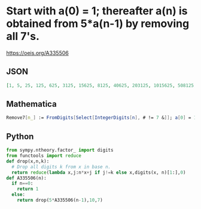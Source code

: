 # Start with a\(0\) \= 1; thereafter a\(n\) is obtained from 5\*a\(n\-1\) by removing all 7's\.
https://oeis.org/A335506
## JSON
```JSON
[1, 5, 25, 125, 625, 3125, 15625, 8125, 40625, 203125, 1015625, 508125, 2540625, 1203125, 6015625, 3008125, 15040625, 5203125, 26015625, 13008125, 65040625, 325203125, 1626015625, 813008125, 4065040625, 20325203125, 101626015625, 50813008125, 254065040625]
```
## Mathematica
```Mathematica
Remove7[n_] := FromDigits[Select[IntegerDigits[n], # != 7 &]]; a[0] = 1; a[n_] := a[n] = Remove7[5 * a[n - 1]]; Array[a, 29, 0] (* _Amiram Eldar_, Jun 20 2020 *)
```
## Python
```Python
from sympy.ntheory.factor_ import digits
from functools import reduce
def drop(x,n,k):
  # Drop all digits k from x in base n.
  return reduce(lambda x,j:n*x+j if j!=k else x,digits(x, n)[1:],0)
def A335506(n):
  if n==0:
    return 1
  else:
    return drop(5*A335506(n-1),10,7)
```
